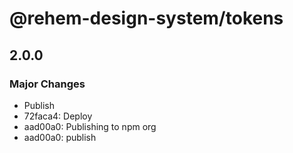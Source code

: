 # @rehem-design-system/tokens

## 2.0.0

### Major Changes

- Publish
- 72faca4: Deploy
- aad00a0: Publishing to npm org
- aad00a0: publish
